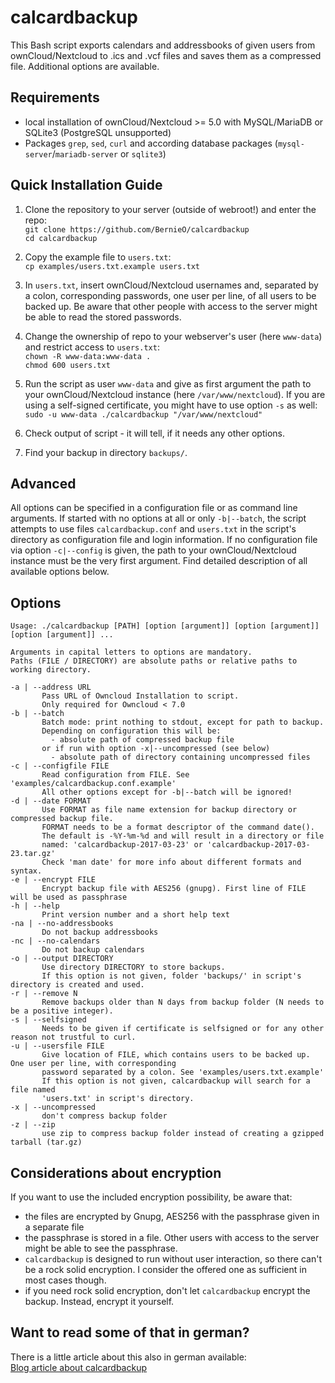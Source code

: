 # calcardbackup

This Bash script exports calendars and addressbooks of given users from ownCloud/Nextcloud to .ics and .vcf files and saves them as a compressed file. Additional options are available.  

## Requirements

- local installation of ownCloud/Nextcloud >= 5.0 with MySQL/MariaDB or SQLite3 (PostgreSQL unsupported)
- Packages `grep`, `sed`, `curl` and according database packages (`mysql-server`/`mariadb-server` or `sqlite3`)

## Quick Installation Guide

1. Clone the repository to your server (outside of webroot!) and enter the repo:  
`git clone https://github.com/BernieO/calcardbackup`  
`cd calcardbackup`

2. Copy the example file to `users.txt`:  
`cp examples/users.txt.example users.txt`

3. In `users.txt`, insert ownCloud/Nextcloud usernames and, separated by a colon, corresponding passwords, one user per line, of all users to be backed up. Be aware that other people with access to the server might be able to read the stored passwords.

4. Change the ownership of repo to your webserver's user (here `www-data`) and restrict access to `users.txt`:  
`chown -R www-data:www-data .`  
`chmod 600 users.txt`

5. Run the script as user `www-data` and give as first argument the path to your ownCloud/Nextcloud instance (here `/var/www/nextcloud`). If you are using a self-signed certificate, you might have to use option `-s` as well:  
`sudo -u www-data ./calcardbackup "/var/www/nextcloud"`

6. Check output of script - it will tell, if it needs any other options.

7. Find your backup in directory `backups/`.

## Advanced

All options can be specified in a configuration file or as command line arguments. If started with no options at all or only `-b|--batch`, the script attempts to use files `calcardbackup.conf` and `users.txt` in the script's directory as configuration file and login information.
If no configuration file via option `-c|--config` is given, the path to your ownCloud/Nextcloud instance must be the very first argument. Find detailed description of all available options below.

## Options
```
Usage: ./calcardbackup [PATH] [option [argument]] [option [argument]] [option [argument]] ...

Arguments in capital letters to options are mandatory.
Paths (FILE / DIRECTORY) are absolute paths or relative paths to working directory.

-a | --address URL
       Pass URL of Owncloud Installation to script.
       Only required for Owncloud < 7.0
-b | --batch
       Batch mode: print nothing to stdout, except for path to backup.
       Depending on configuration this will be:
         - absolute path of compressed backup file
       or if run with option -x|--uncompressed (see below)
         - absolute path of directory containing uncompressed files
-c | --configfile FILE
       Read configuration from FILE. See 'examples/calcardbackup.conf.example'
       All other options except for -b|--batch will be ignored!
-d | --date FORMAT
       Use FORMAT as file name extension for backup directory or compressed backup file.
       FORMAT needs to be a format descriptor of the command date().
       The default is -%Y-%m-%d and will result in a directory or file
       named: 'calcardbackup-2017-03-23' or 'calcardbackup-2017-03-23.tar.gz'
       Check 'man date' for more info about different formats and syntax.
-e | --encrypt FILE
       Encrypt backup file with AES256 (gnupg). First line of FILE will be used as passphrase
-h | --help
       Print version number and a short help text 
-na | --no-addressbooks
       Do not backup addressbooks
-nc | --no-calendars
       Do not backup calendars
-o | --output DIRECTORY
       Use directory DIRECTORY to store backups.
       If this option is not given, folder 'backups/' in script's directory is created and used.
-r | --remove N
       Remove backups older than N days from backup folder (N needs to be a positive integer).
-s | --selfsigned
       Needs to be given if certificate is selfsigned or for any other reason not trustful to curl.
-u | --usersfile FILE
       Give location of FILE, which contains users to be backed up. One user per line, with corresponding
       password separated by a colon. See 'examples/users.txt.example'
       If this option is not given, calcardbackup will search for a file named
       'users.txt' in script's directory.
-x | --uncompressed
       don't compress backup folder
-z | --zip
       use zip to compress backup folder instead of creating a gzipped tarball (tar.gz)
```

## Considerations about encryption
If you want to use the included encryption possibility, be aware that:
- the files are encrypted by Gnupg, AES256 with the passphrase given in a separate file
- the passphrase is stored in a file. Other users with access to the server might be able to see the passphrase.
- `calcardbackup` is designed to run without user interaction, so there can't be a rock solid encryption. I consider the offered one as sufficient in most cases though.
- if you need rock solid encryption, don't let `calcardbackup` encrypt the backup. Instead, encrypt it yourself.

## Want to read some of that in german?

There is a little article about this also in german available:  
[Blog article about calcardbackup](https://bob.gatsmas.de/articles/calcardbackup-kalender-und-adressbuchbackup-von-owncloud-nextcloud)
